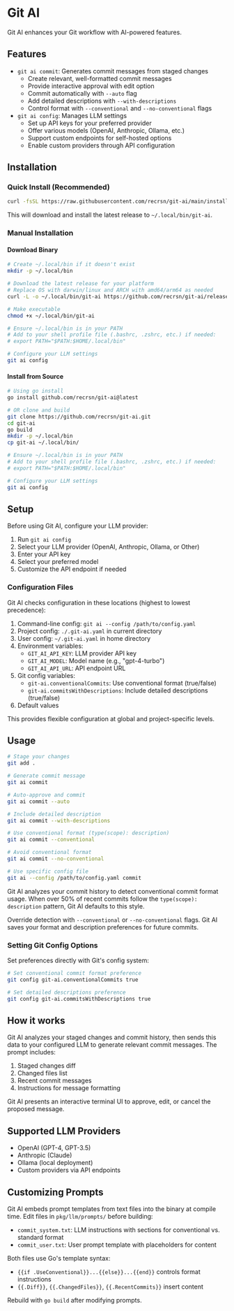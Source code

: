 # Git AI

Git AI enhances your Git workflow with AI-powered features.

## Features

- `git ai commit`: Generates commit messages from staged changes
  - Create relevant, well-formatted commit messages
  - Provide interactive approval with edit option
  - Commit automatically with `--auto` flag
  - Add detailed descriptions with `--with-descriptions`
  - Control format with `--conventional` and `--no-conventional` flags
- `git ai config`: Manages LLM settings
  - Set up API keys for your preferred provider
  - Offer various models (OpenAI, Anthropic, Ollama, etc.)
  - Support custom endpoints for self-hosted options
  - Enable custom providers through API configuration

## Installation

### Quick Install (Recommended)

```bash
curl -fsSL https://raw.githubusercontent.com/recrsn/git-ai/main/install.sh | bash
```

This will download and install the latest release to `~/.local/bin/git-ai`.

### Manual Installation

#### Download Binary

```bash
# Create ~/.local/bin if it doesn't exist
mkdir -p ~/.local/bin

# Download the latest release for your platform
# Replace OS with darwin/linux and ARCH with amd64/arm64 as needed
curl -L -o ~/.local/bin/git-ai https://github.com/recrsn/git-ai/releases/latest/download/git-ai-OS-ARCH

# Make executable
chmod +x ~/.local/bin/git-ai

# Ensure ~/.local/bin is in your PATH
# Add to your shell profile file (.bashrc, .zshrc, etc.) if needed:
# export PATH="$PATH:$HOME/.local/bin"

# Configure your LLM settings
git ai config
```

#### Install from Source

```bash
# Using go install
go install github.com/recrsn/git-ai@latest

# OR clone and build
git clone https://github.com/recrsn/git-ai.git
cd git-ai
go build
mkdir -p ~/.local/bin
cp git-ai ~/.local/bin/

# Ensure ~/.local/bin is in your PATH
# Add to your shell profile file (.bashrc, .zshrc, etc.) if needed:
# export PATH="$PATH:$HOME/.local/bin"

# Configure your LLM settings
git ai config
```

## Setup

Before using Git AI, configure your LLM provider:

1. Run `git ai config`
2. Select your LLM provider (OpenAI, Anthropic, Ollama, or Other)
3. Enter your API key
4. Select your preferred model
5. Customize the API endpoint if needed

### Configuration Files

Git AI checks configuration in these locations (highest to lowest precedence):

1. Command-line config: `git ai --config /path/to/config.yaml`
2. Project config: `./.git-ai.yaml` in current directory
3. User config: `~/.git-ai.yaml` in home directory
4. Environment variables:
   - `GIT_AI_API_KEY`: LLM provider API key
   - `GIT_AI_MODEL`: Model name (e.g., "gpt-4-turbo")
   - `GIT_AI_API_URL`: API endpoint URL
5. Git config variables:
   - `git-ai.conventionalCommits`: Use conventional format (true/false)
   - `git-ai.commitsWithDescriptions`: Include detailed descriptions (true/false)
6. Default values

This provides flexible configuration at global and project-specific levels.

## Usage

```bash
# Stage your changes
git add .

# Generate commit message
git ai commit

# Auto-approve and commit
git ai commit --auto

# Include detailed description
git ai commit --with-descriptions

# Use conventional format (type(scope): description)
git ai commit --conventional

# Avoid conventional format
git ai commit --no-conventional

# Use specific config file
git ai --config /path/to/config.yaml commit
```

Git AI analyzes your commit history to detect conventional commit format usage. When over 50% of recent commits follow the `type(scope): description` pattern, Git AI defaults to this style.

Override detection with `--conventional` or `--no-conventional` flags. Git AI saves your format and description preferences for future commits.

### Setting Git Config Options

Set preferences directly with Git's config system:

```bash
# Set conventional commit format preference
git config git-ai.conventionalCommits true

# Set detailed descriptions preference
git config git-ai.commitsWithDescriptions true
```

## How it works

Git AI analyzes your staged changes and commit history, then sends this data to your configured LLM to generate relevant commit messages. The prompt includes:

1. Staged changes diff
2. Changed files list
3. Recent commit messages
4. Instructions for message formatting

Git AI presents an interactive terminal UI to approve, edit, or cancel the proposed message.

## Supported LLM Providers

- OpenAI (GPT-4, GPT-3.5)
- Anthropic (Claude)
- Ollama (local deployment)
- Custom providers via API endpoints

## Customizing Prompts

Git AI embeds prompt templates from text files into the binary at compile time. Edit files in `pkg/llm/prompts/` before building:

- `commit_system.txt`: LLM instructions with sections for conventional vs. standard format
- `commit_user.txt`: User prompt template with placeholders for content

Both files use Go's template syntax:
- `{{if .UseConventional}}...{{else}}...{{end}}` controls format instructions
- `{{.Diff}}`, `{{.ChangedFiles}}`, `{{.RecentCommits}}` insert content

Rebuild with `go build` after modifying prompts.
